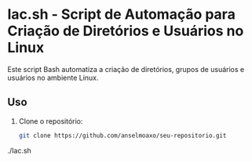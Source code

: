 # Iac.sh - Script de Automação para Criação de Diretórios e Usuários no Linux

Este script Bash automatiza a criação de diretórios, grupos de usuários e usuários no ambiente Linux.

## Uso

1. Clone o repositório:

   ```bash
   git clone https://github.com/anselmoaxo/seu-repositorio.git

./Iac.sh
